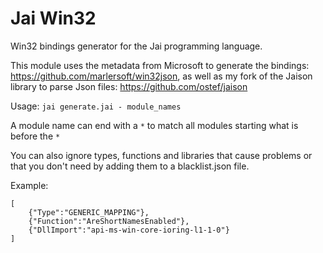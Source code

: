 # Jai Win32
Win32 bindings generator for the Jai programming language.

This module uses the metadata from Microsoft to generate the bindings: https://github.com/marlersoft/win32json, as well as my fork of the Jaison library to parse Json files: https://github.com/ostef/jaison

Usage: `jai generate.jai - module_names`

A module name can end with a `*` to match all modules starting what is before the `*`

You can also ignore types, functions and libraries that cause problems or that you don't need by adding them to a blacklist.json file.

Example:
```
[
    {"Type":"GENERIC_MAPPING"},
    {"Function":"AreShortNamesEnabled"},
    {"DllImport":"api-ms-win-core-ioring-l1-1-0"}
]
```
